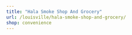 ```yaml
---
title: "Hala Smoke Shop And Grocery"
url: /louisville/hala-smoke-shop-and-grocery/
shop: convenience
---
```

